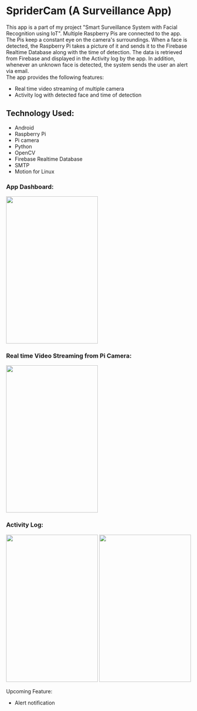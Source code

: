 # SpriderCam (A Surveillance App)
This app is a part of my project "Smart Surveillance System with Facial Recognition using IoT". Multiple Raspberry Pis are connected to the app. The Pis keep a constant eye on the camera's surroundings. When a face is detected, the Raspberry Pi takes a picture of it and sends it to the Firebase Realtime Database along with the time of detection. The data is retrieved from Firebase and displayed in the Activity log by the app. In addition, whenever an unknown face is detected, the system sends the user an alert via email.
<br>The app provides the following features:
- Real time video streaming of multiple camera
- Activity log with detected face and time of detection
## Technology Used:
- Android
- Raspberry Pi
- Pi camera
- Python
- OpenCV
- Firebase Realtime Database
- SMTP
- Motion for Linux

### App Dashboard:
<img src="https://user-images.githubusercontent.com/64978219/128406332-9ffc2af7-b9b1-47e3-a1dd-50ff6c6f633e.jpg" width="250" height="400">

### Real time Video Streaming from Pi Camera:
<img src="https://user-images.githubusercontent.com/64978219/128406913-edcc863c-559d-4554-86d1-6dd7b9301d8b.png" width="250" height="400">

### Activity Log:
<img src="https://user-images.githubusercontent.com/64978219/128407113-a99f78e7-02ce-46a9-92d2-81b1515f6ae0.png" width="250" height="400"> <img src="https://user-images.githubusercontent.com/64978219/128407188-8eb8bd08-2e27-4c4a-b7ac-3d3d2e6481f9.png" width="250" height="400">


Upcoming Feature:
- Alert notification

